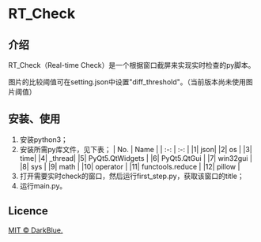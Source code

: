 # RT_Check

## 介绍

RT_Check（Real-time Check）是一个根据窗口截屏来实现实时检查的py脚本。

图片的比较阈值可在setting.json中设置"diff_threshold"。（当前版本尚未使用图片阈值）

## 安装、使用

1. 安装python3；
2. 安装所需py库文件，见下表；
   | No. | Name |
   | :-: | :-: |
   |1| json|
   |2| os |
   |3| time|
   |4| _thread|
   |5| PyQt5.QtWidgets |
   |6| PyQt5.QtGui |
   |7| win32gui |
   |8| sys |
   |9| math |
   |10| operator |
   |11| functools.reduce |
   |12| pillow |
3. 打开需要实时check的窗口，然后运行first_step.py，获取该窗口的title；
4. 运行main.py。

## Licence

[MIT © DarkBlue.](./LICENSE)


